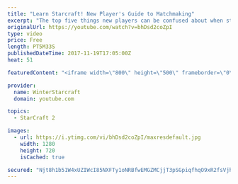 ```yaml
---
title: "Learn Starcraft! New Player's Guide to Matchmaking"
excerpt: "The top five things new players can be confused about when starting off playing Starcraft 2!"
originalUrl: https://youtube.com/watch?v=bhDsd2coZpI
type: video
price: Free
length: PT5M33S
publishedDateTime: 2017-11-19T17:05:00Z
heat: 51

featuredContent: "<iframe width=\"800\" height=\"500\" frameborder=\"0\" src=\"https://www.youtube.com/embed/bhDsd2coZpI\" allow=\"accelerometer; autoplay; encrypted-media; gyroscope; picture-in-picture\" allowfullscreen></iframe>"

provider:
  name: WinterStarcraft
  domain: youtube.com

topics:
  - StarCraft 2

images:
  - url: https://i.ytimg.com/vi/bhDsd2coZpI/maxresdefault.jpg
    width: 1280
    height: 720
    isCached: true

secured: "Njt8h1b51W4xUZIWcI85NXFTy1oNRBfwEMGZMCjjT3pSGpiqfhqO9xR2fsVjh195p1k6UEMwky2JBYoyXKw/4oUdzP4VQOdr68SMUoX8GhPs8L3xvZzI0akeiEFIMOimQZKmnYgPBSqViz2xkEn4Mvsmv69POZHwPuhcnYbLVaTz97TO0ktVIuRA7geRe8bIjDAw6mnv4FKacrHXA0m6ZATcHzUimWL6hZ3iEFDzM8mO2BPa+KuLtjfzTHW7F/BaJexXTgt6y+SyW16FOTSo1YrSzOjtwcnt1dJ/2wAlGghFnbTw22TcoyUclWz8Q3hGR2bwRRQXfiToY2OkISNgF/FM2eSHzk3W4Pv8uyNEb3yyeAq/cLKy6HkMy6FWzvhuihgbitJJY69FJ+fkFyDoOi1BvWLfFT/Fj4R+nAvasuk=;L4vGBb6/OOZF40yrC0cUCg=="
---
```



